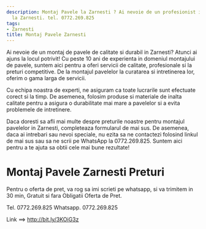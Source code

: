 ```yaml
---
description: Montaj Pavele la Zarnesti ? Ai nevoie de un profesionist in Montaj Pavele
  la Zarnesti. tel. 0772.269.825
tags:
- Zarnesti
title: Montaj Pavele Zarnesti
---
```



Ai nevoie de un montaj de pavele de calitate si durabil in Zarnesti? Atunci ai ajuns la locul potrivit! 
Cu peste 10 ani de experienta in domeniul montajului de pavele, suntem aici pentru a oferi servicii de calitate, profesionale si la preturi competitive. 
De la montajul pavelelor la curatarea si intretinerea lor, oferim o gama larga de servicii. 

Cu echipa noastra de experti, ne asiguram ca toate lucrarile sunt efectuate corect si la timp. 
De asemenea, folosim produse si materiale de inalta calitate pentru a asigura o durabilitate mai mare a pavelelor si a evita problemele de intretinere. 

Daca doresti sa afli mai multe despre preturile noastre pentru montajul pavelelor in Zarnesti, completeaza formularul de mai sus. 
De asemenea, daca ai intrebari sau nevoi speciale, nu ezita sa ne contactezi folosind linkul de mai sus sau sa ne scrii pe WhatsApp la 0772.269.825. 
Suntem aici pentru a te ajuta sa obtii cele mai bune rezultate!

# Montaj Pavele Zarnesti Preturi
Pentru o oferta de pret, va rog sa imi scrieti pe whatsapp, si va trimitem in 30 min, Gratuit si fara Obligatii Oferta de Pret.

Tel. 0772.269.825
Whatsapp. 0772.269.825

Link ==> http://bit.ly/3KOiG3z